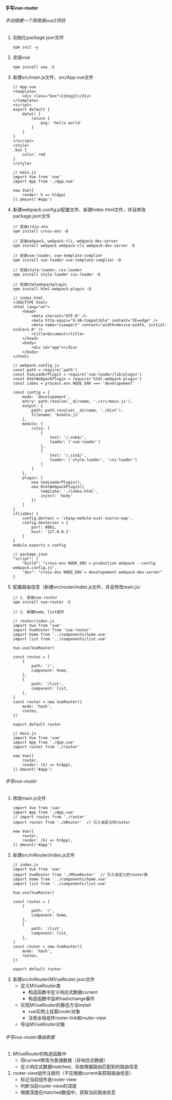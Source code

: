 <!--
 * @Author: mengbing mengbingg@outlook.com
 * @Date: 2022-08-02 18:11:19
 * @LastEditors: mengbing mengbingg@outlook.com
 * @LastEditTime: 2022-08-04 10:26:39
 * @Descripttion: 项目说明
-->
#### 手写vue-router

###### 手动搭建一个简易版vue2项目
1. 初始化package.json文件
    ```
    npm init -y
    ```
2. 安装vue
    ```
    npm install vue -S
    ```
3. 新建src/main.js文件、src/App.vue文件
    ```
    // App.vue
    <template>
        <div class="box">{{msg}}</div>
    </template>
    <script>
    export default {
        data() {
            return {
                msg: 'hello world'
            }
        }
    }
    </script>
    <style>
    .box {
        color: red
    }
    </style>
    ```
    ```
    // main.js
    import Vue from 'vue'
    import App from './App.vue'

    new Vue({
        render: h => h(App)
    }).$mount('#app')
    ```
4. 新建webpack.config.js配置文件、新建index.html文件，并且修改package.json文件
    ```
    // 安装cross-env
    npm install cross-env -D

    // 安装webpack、webpack-cli、webpack-dev-server
    npm install webpack webpack-cli webpack-dev-server -D

    // 安装vue-loader、vue-template-complier
    npm install vue-loader vue-template-complier -D

    // 安装style-loader、css-loader
    npm install style-loader css-loader -D

    // 安装htmlwebpackplugin
    npm install html-webpack-plugin -D
    ```
    ```
    // index.html
    <!DOCTYPE html>
    <html lang="en">
        <head>
            <meta charset="UTF-8" />
            <meta http-equiv="X-UA-Compatible" content="IE=edge" />
            <meta name="viewport" content="width=device-width, initial-scale=1.0" />
            <title>Document</title>
        </head>
        <body>
            <div id="app"></div>
        </body>
    </html>
    ```
    ```
    // webpack.config.js
    const path = require('path')
    const VueLoaderPlugin = require('vue-loader/lib/plugin')
    const HtmlWebpackPlugin = require('html-webpack-plugin')
    const isDev = process.env.NODE_ENV === 'developement'

    const config = {
        mode: 'developement',
        entry: path.resolve(__dirname, './src/main.js'),
        output: {
            path: path.resolve(__dirname, './dist'),
            filename: 'bundle.js'
        },
        module: {
            rules: [
                {
                    test: '/.vue$/',
                    loader: ['vue-loader']
                },
                {
                    test: '/.css$/',
                    loader: ['style-loader', 'css-loader']
                }
            ]
        },
        plugin: [
            new VueLoaderPlugin(),
            new HtmlWebpackPlugin({
                template: './index.html',
                inject: 'body'
            })
        ]
    }
    if(isDev) {
        config.devtool = 'cheap-module-eval-source-map',
        config.devServer = {
            port: 8081,
            host: '127.0.0.1'
        }
    }
    module.exports = config
    ```
    ```
    // package.json
    "script": {
        "build": "cross-env NODE_ENV = production webpack --config webpack.config.js",
        "dev": "cross-env NODE_ENV = developement webpack-dev-server"
    }
    ```
5. 配置路由信息（新建src/router/index.js文件，并且修改main.js）
    ```
    // 1. 安装vue-router
    npm install vue-router -S
    
    // 2. 新建home、list组件

    // router/index.js
    import Vue from 'vue'
    import VueRouter from 'vue-router'
    import home from '../components/home.vue'
    import list from '../components/list.vue'

    Vue.use(VueRouter)

    const routes = [
        {
            path: '/',
            component: home,
        },
        {
            path: '/list',
            component: list,
        },
    ]
    const router = new VueRouter({
        mode: 'hash',
        routes,
    })

    export default router
    ```
    ```
    // main.js
    import Vue from 'vue'
    import App from './App.vue'
    import router from './router'

    new Vue({
        router,
        render: (h) => h(App),
    }).$mount('#app')
    ```

###### 手写vue-router
1. 修改main.js文件
    ```
    import Vue from 'vue'
    import App from './App.vue'
    // import router from './router'
    import router from './mRouter'  // 引入自定义的router

    new Vue({
        router,
        render: (h) => h(App),
    }).$mount('#app')
    ```
2. 新建src/mRouter/index.js文件
    ```
    // index.js
    import Vue from 'vue'
    import VueRouter from './MVueRouter'  // 引入自定义的router类
    import home from '../components/home.vue'
    import list from '../components/list.vue'

    Vue.use(VueRouter)

    const routes = [
        {
            path: '/',
            component: home,
        },
        {
            path: '/list',
            component: list,
        },
    ]
    const router = new VueRouter({
        mode: 'hash',
        routes,
    })

    export default router
    ```
3. 新建src/mRouter/MVueRouter.json文件
    - 定义MVueRouter类
        - 构造函数中定义响应式数据current
        - 构造函数中监听hashchange事件
    - 实现MVueRouter的静态方法install
        - vue实例上挂载router对象
        - 注册全局组件router-link和router-view
    - 导出MVueRouter对象

###### 手写vue-router路由嵌套
1. MVueRouter的构造函数中
    - 将current修改为普通数据（非响应式数据）
    - 定义响应式数据matched，存放根据路由匹配到的路由信息
2. router-view组件注册时（不在根据current来获取路由信息）
    - 标记当前组件是router-view
    - 判断当前router-view的深度
    - 根据深度在matched数组中，获取当前路由信息